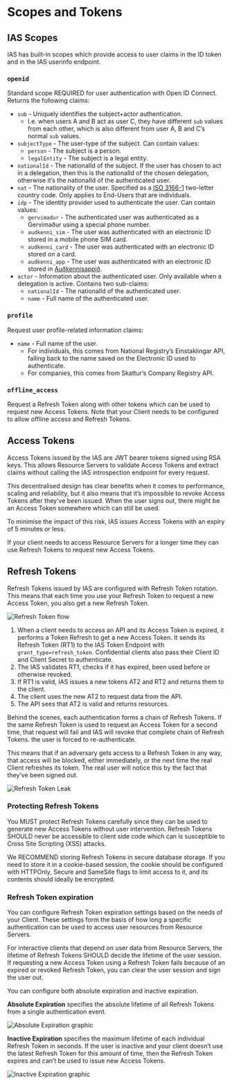 # Scopes and Tokens

## IAS Scopes

IAS has built-in scopes which provide access to user claims in the ID token and in the IAS userinfo endpoint.

### `openid`

Standard scope REQUIRED for user authentication with Open ID Connect. Returns the following claims:

- `sub` - Uniquely identifies the subject+actor authentication.
  - I.e. when users A and B act as user C, they have different `sub` values from each other, which is also different from user A, B and C’s normal `sub` values.
- `subjectType` - The user-type of the subject. Can contain values:
  - `person` - The subject is a person.
  - `legalEntity` - The subject is a legal entity.
- `nationalId` - The nationalId of the subject. If the user has chosen to act in a delegation, then this is the nationalId of the chosen delegation, otherwise it’s the nationalId of the authenticated user.
- `nat` - The nationality of the user. Specified as a [ISO 3166-1](https://en.wikipedia.org/wiki/ISO_3166-1_alpha-2) two-letter country code. Only applies to End-Users that are individuals.
- `idp` - The identity provider used to authenticate the user. Can contain values:
  - `gervimadur` - The authenticated user was authenticated as a Gervimaður using a special phone number.
  - `audkenni_sim` - The user was authenticated with an electronic ID stored in a mobile phone SIM card.
  - `audkenni_card` - The user was authenticated with an electronic ID stored on a card.
  - `audkenni_app` - The user was authenticated with an electronic ID stored in [Auðkennisappið](https://app.audkenni.is/).
- `actor` - Information about the authenticated user. Only available when a delegation is active. Contains two sub-claims:
  - `nationalId` - The nationalId of the authenticated user.
  - `name` - Full name of the authenticated user.

### `profile`

Request user profile-related information claims:

- `name` - Full name of the user.
  - For individuals, this comes from National Registry’s Einstaklingar API, falling back to the name saved on the Electronic ID used to authenticate.
  - For companies, this comes from Skattur’s Company Registry API.

### `offline_access`

Request a Refresh Token along with other tokens which can be used to request new Access Tokens. Note that your Client needs to be configured to allow offline access and Refresh Tokens.

## Access Tokens

Access Tokens issued by the IAS are JWT bearer tokens signed using RSA keys. This allows Resource Servers to validate Access Tokens and extract claims without calling the IAS introspection endpoint for every request.

This decentralised design has clear benefits when it comes to performance, scaling and reliability, but it also means that it’s impossible to revoke Access Tokens after they’ve been issued. When the user signs out, there might be an Access Token somewhere which can still be used.

To minimise the impact of this risk, IAS issues Access Tokens with an expiry of 5 minutes or less.

If your client needs to access Resource Servers for a longer time they can use Refresh Tokens to request new Access Tokens.

## Refresh Tokens

Refresh Tokens issued by IAS are configured with Refresh Token rotation. This means that each time you use your Refresh Token to request a new Access Token, you also get a new Refresh Token.

![Refresh Token flow](assets/refresh_token.png)

1. When a client needs to access an API and its Access Token is expired, it performs a Token Refresh to get a new Access Token. It sends its Refresh Token (RT1) to the IAS Token Endpoint with `grant_type=refresh_token`. Confidential clients also pass their Client ID and Client Secret to authenticate.
2. The IAS validates RT1, checks if it has expired, been used before or otherwise revoked.
3. If RT1 is valid, IAS issues a new tokens AT2 and RT2 and returns them to the client.
4. The client uses the new AT2 to request data from the API.
5. The API sees that AT2 is valid and returns resources.

Behind the scenes, each authentication forms a chain of Refresh Tokens. If the same Refresh Token is used to request an Access Token for a second time, that request will fail and IAS will revoke that complete chain of Refresh Tokens. the user is forced to re-authenticate.

This means that if an adversary gets access to a Refresh Token in any way, that access will be blocked, either immediately, or the next time the real Client refreshes its token. The real user will notice this by the fact that they’ve been signed out.

![Refresh Token Leak](assets/refresh_token_leak.png)

### Protecting Refresh Tokens

You MUST protect Refresh Tokens carefully since they can be used to generate new Access Tokens without user intervention. Refresh Tokens SHOULD never be accessible to client side code which can is susceptible to Cross Site Scripting (XSS) attacks.

We RECOMMEND storing Refresh Tokens in secure database storage. If you need to store it in a cookie-based session, the cookie should be configured with HTTPOnly, Secure and SameSite flags to limit access to it, and its contents should ideally be encrypted.

### Refresh Token expiration

You can configure Refresh Token expiration settings based on the needs of your Client. These settings form the basis of how long a specific authentication can be used to access user resources from Resource Servers.

For interactive clients that depend on user data from Resource Servers, the lifetime of Refresh Tokens SHOULD decide the lifetime of the user session. If requesting a new Access Token using a Refresh Token fails because of an expired or revoked Refresh Token, you can clear the user session and sign the user out.

You can configure both absolute expiration and inactive expiration.

**Absolute Expiration** specifies the absolute lifetime of all Refresh Tokens from a single authentication event.

![Absolute Expiration graphic](assets/absolute_expiration.png)

**Inactive Expiration** specifies the maximum lifetime of each individual Refresh Token in seconds. If the user is inactive and your client doesn’t use the latest Refresh Token for this amount of time, then the Refresh Token expires and can’t be used to issue new Access Tokens.

![Inactive Expiration graphic](assets/inactive_expiration.png)
